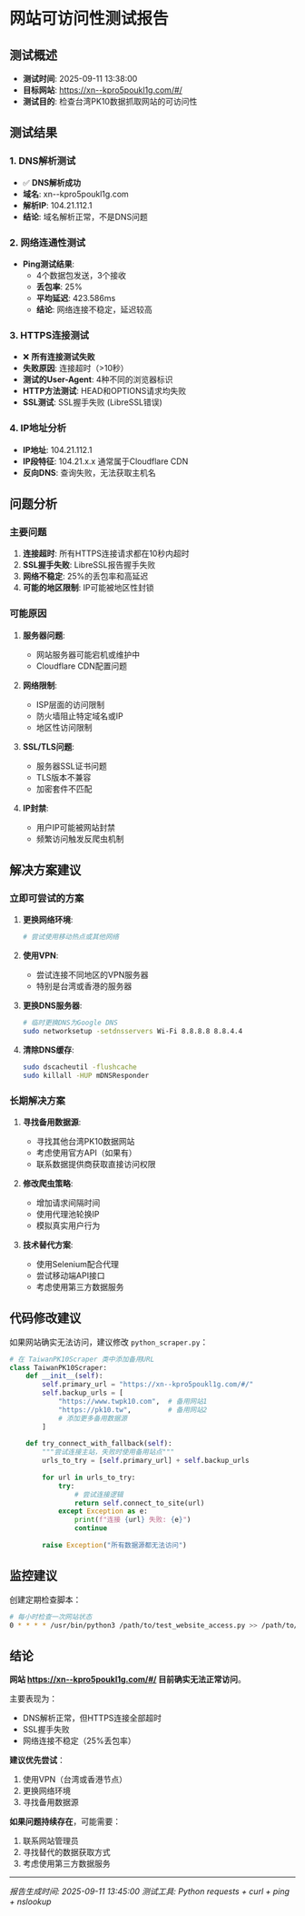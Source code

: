 # 网站可访问性测试报告

## 测试概述
- **测试时间**: 2025-09-11 13:38:00
- **目标网站**: https://xn--kpro5poukl1g.com/#/
- **测试目的**: 检查台湾PK10数据抓取网站的可访问性

## 测试结果

### 1. DNS解析测试
- ✅ **DNS解析成功**
- **域名**: xn--kpro5poukl1g.com
- **解析IP**: 104.21.112.1
- **结论**: 域名解析正常，不是DNS问题

### 2. 网络连通性测试
- **Ping测试结果**:
  - 4个数据包发送，3个接收
  - **丢包率**: 25%
  - **平均延迟**: 423.586ms
  - **结论**: 网络连接不稳定，延迟较高

### 3. HTTPS连接测试
- ❌ **所有连接测试失败**
- **失败原因**: 连接超时（>10秒）
- **测试的User-Agent**: 4种不同的浏览器标识
- **HTTP方法测试**: HEAD和OPTIONS请求均失败
- **SSL测试**: SSL握手失败 (LibreSSL错误)

### 4. IP地址分析
- **IP地址**: 104.21.112.1
- **IP段特征**: 104.21.x.x 通常属于Cloudflare CDN
- **反向DNS**: 查询失败，无法获取主机名

## 问题分析

### 主要问题
1. **连接超时**: 所有HTTPS连接请求都在10秒内超时
2. **SSL握手失败**: LibreSSL报告握手失败
3. **网络不稳定**: 25%的丢包率和高延迟
4. **可能的地区限制**: IP可能被地区性封锁

### 可能原因
1. **服务器问题**:
   - 网站服务器可能宕机或维护中
   - Cloudflare CDN配置问题
   
2. **网络限制**:
   - ISP层面的访问限制
   - 防火墙阻止特定域名或IP
   - 地区性访问限制
   
3. **SSL/TLS问题**:
   - 服务器SSL证书问题
   - TLS版本不兼容
   - 加密套件不匹配

4. **IP封禁**:
   - 用户IP可能被网站封禁
   - 频繁访问触发反爬虫机制

## 解决方案建议

### 立即可尝试的方案
1. **更换网络环境**:
   ```bash
   # 尝试使用移动热点或其他网络
   ```

2. **使用VPN**:
   - 尝试连接不同地区的VPN服务器
   - 特别是台湾或香港的服务器

3. **更换DNS服务器**:
   ```bash
   # 临时更换DNS为Google DNS
   sudo networksetup -setdnsservers Wi-Fi 8.8.8.8 8.8.4.4
   ```

4. **清除DNS缓存**:
   ```bash
   sudo dscacheutil -flushcache
   sudo killall -HUP mDNSResponder
   ```

### 长期解决方案
1. **寻找备用数据源**:
   - 寻找其他台湾PK10数据网站
   - 考虑使用官方API（如果有）
   - 联系数据提供商获取直接访问权限

2. **修改爬虫策略**:
   - 增加请求间隔时间
   - 使用代理池轮换IP
   - 模拟真实用户行为

3. **技术替代方案**:
   - 使用Selenium配合代理
   - 尝试移动端API接口
   - 考虑使用第三方数据服务

## 代码修改建议

如果网站确实无法访问，建议修改 `python_scraper.py`：

```python
# 在 TaiwanPK10Scraper 类中添加备用URL
class TaiwanPK10Scraper:
    def __init__(self):
        self.primary_url = "https://xn--kpro5poukl1g.com/#/"
        self.backup_urls = [
            "https://www.twpk10.com",  # 备用网站1
            "https://pk10.tw",         # 备用网站2
            # 添加更多备用数据源
        ]
        
    def try_connect_with_fallback(self):
        """尝试连接主站，失败时使用备用站点"""
        urls_to_try = [self.primary_url] + self.backup_urls
        
        for url in urls_to_try:
            try:
                # 尝试连接逻辑
                return self.connect_to_site(url)
            except Exception as e:
                print(f"连接 {url} 失败: {e}")
                continue
        
        raise Exception("所有数据源都无法访问")
```

## 监控建议

创建定期检查脚本：
```bash
# 每小时检查一次网站状态
0 * * * * /usr/bin/python3 /path/to/test_website_access.py >> /path/to/access_log.txt
```

## 结论

**网站 https://xn--kpro5poukl1g.com/#/ 目前确实无法正常访问**。

主要表现为：
- DNS解析正常，但HTTPS连接全部超时
- SSL握手失败
- 网络连接不稳定（25%丢包率）

**建议优先尝试**：
1. 使用VPN（台湾或香港节点）
2. 更换网络环境
3. 寻找备用数据源

**如果问题持续存在**，可能需要：
1. 联系网站管理员
2. 寻找替代的数据获取方式
3. 考虑使用第三方数据服务

---
*报告生成时间: 2025-09-11 13:45:00*
*测试工具: Python requests + curl + ping + nslookup*